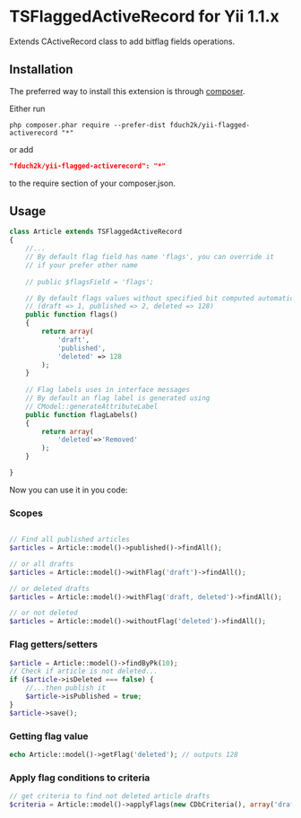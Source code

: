 # TSFlaggedActiveRecord for Yii 1.1.x

Extends CActiveRecord class to add bitflag fields operations.

## Installation
The preferred way to install this extension is through [composer](http://getcomposer.org/download/).

Either run

```
php composer.phar require --prefer-dist fduch2k/yii-flagged-activerecord "*"
```

or add

```json
"fduch2k/yii-flagged-activerecord": "*"
```

to the require section of your composer.json.

## Usage

```php
class Article extends TSFlaggedActiveRecord 
{
    //...
    // By default flag field has name 'flags', you can override it 
    // if your prefer other name
    
    // public $flagsField = 'flags';

    // By default flags values without specified bit computed automatically 
    // (draft => 1, published => 2, deleted => 128)
    public function flags() 
    {
        return array(
            'draft',
            'published',
            'deleted' => 128
        );
    }
    
    // Flag labels uses in interface messages
    // By default an flag label is generated using
    // CModel::generateAttributeLabel
    public function flagLabels()
    {
        return array(
            'deleted'=>'Removed'
        );
    }

}
```

Now you can use it in you code:
### Scopes
```php

// Find all published articles
$articles = Article::model()->published()->findAll();

// or all drafts
$articles = Article::model()->withFlag('draft')->findAll();

// or deleted drafts
$articles = Article::model()->withFlag('draft, deleted')->findAll();

// or not deleted
$articles = Article::model()->withoutFlag('deleted')->findAll();
```

### Flag getters/setters
```php
$article = Article::model()->findByPk(10);
// Check if article is not deleted...
if ($article->isDeleted === false) {
    //...then publish it
    $article->isPublished = true;
}
$article->save();
```

### Getting flag value
```php
echo Article::model()->getFlag('deleted'); // outputs 128
```

### Apply flag conditions to criteria
```php
// get criteria to find not deleted article drafts
$criteria = Article::model()->applyFlags(new CDbCriteria(), array('draft', '!deleted'));
```
